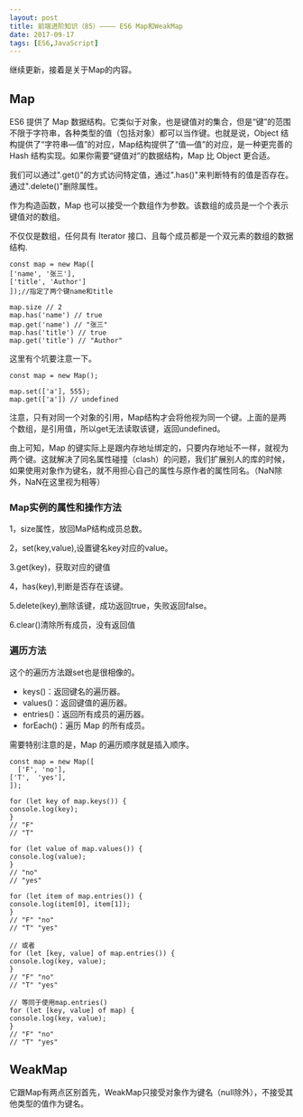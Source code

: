 ```yaml
---
layout: post
title: 前端进阶知识（85）———— ES6 Map和WeakMap
date: 2017-09-17
tags: [ES6,JavaScript]
---
```


继续更新，接着是关于Map的内容。

## Map 

ES6 提供了 Map 数据结构。它类似于对象，也是键值对的集合，但是“键”的范围不限于字符串，各种类型的值（包括对象）都可以当作键。也就是说，Object 结构提供了“字符串—值”的对应，Map结构提供了“值—值”的对应，是一种更完善的 Hash 结构实现。如果你需要“键值对”的数据结构，Map 比 Object 更合适。

我们可以通过".get()"的方式访问特定值，通过".has()"来判断特有的值是否存在。通过".delete()"删除属性。

作为构造函数，Map 也可以接受一个数组作为参数。该数组的成员是一个个表示键值对的数组。

不仅仅是数组，任何具有 Iterator 接口、且每个成员都是一个双元素的数组的数据结构.

    const map = new Map([
    ['name', '张三'],
    ['title', 'Author']
    ]);//指定了两个键name和title

    map.size // 2
    map.has('name') // true
    map.get('name') // "张三"
    map.has('title') // true
    map.get('title') // "Author"

这里有个坑要注意一下。

    const map = new Map();

    map.set(['a'], 555);
    map.get(['a']) // undefined

注意，只有对同一个对象的引用，Map结构才会将他视为同一个键。上面的是两个数组，是引用值，所以get无法读取该键，返回undefined。

由上可知，Map 的键实际上是跟内存地址绑定的，只要内存地址不一样，就视为两个键。这就解决了同名属性碰撞（clash）的问题，我们扩展别人的库的时候，如果使用对象作为键名，就不用担心自己的属性与原作者的属性同名。（NaN除外，NaN在这里视为相等）


### Map实例的属性和操作方法

1，size属性，放回MaP结构成员总数。

2，set(key,value),设置键名key对应的value。

3.get(key)，获取对应的键值

4，has(key),判断是否存在该键。

5.delete(key),删除该键，成功返回true，失败返回false。

6.clear()清除所有成员，没有返回值

### 遍历方法

这个的遍历方法跟set也是很相像的。

- keys()：返回键名的遍历器。
- values()：返回键值的遍历器。
- entries()：返回所有成员的遍历器。
- forEach()：遍历 Map 的所有成员。
 
需要特别注意的是，Map 的遍历顺序就是插入顺序。

    const map = new Map([
      ['F', 'no'],
    ['T',  'yes'],
    ]);

    for (let key of map.keys()) {
    console.log(key);
    }
    // "F"
    // "T"

    for (let value of map.values()) {
    console.log(value);
    }
    // "no"
    // "yes"

    for (let item of map.entries()) {
    console.log(item[0], item[1]);
    }
    // "F" "no"
    // "T" "yes"

    // 或者
    for (let [key, value] of map.entries()) {
    console.log(key, value);
    }
    // "F" "no"
    // "T" "yes"

    // 等同于使用map.entries()
    for (let [key, value] of map) {
    console.log(key, value);
    }
    // "F" "no"
    // "T" "yes"


## WeakMap

它跟Map有两点区别首先，WeakMap只接受对象作为键名（null除外），不接受其他类型的值作为键名。